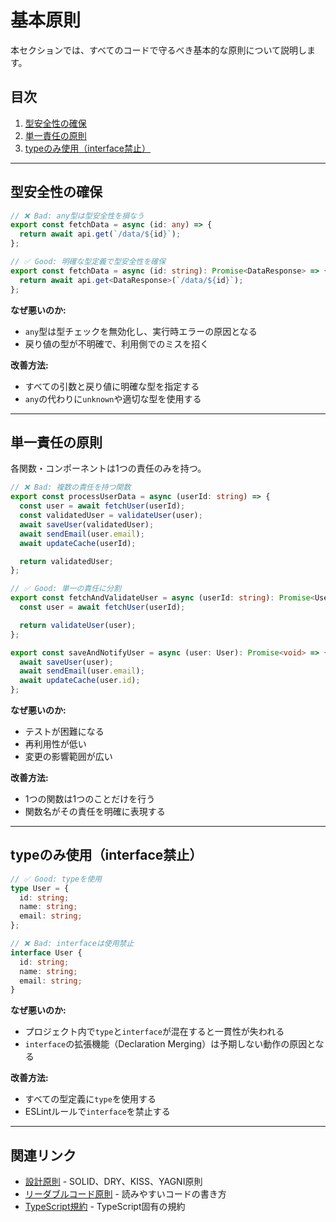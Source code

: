 # 基本原則

本セクションでは、すべてのコードで守るべき基本的な原則について説明します。

## 目次

1. [型安全性の確保](#型安全性の確保)
2. [単一責任の原則](#単一責任の原則)
3. [typeのみ使用（interface禁止）](#typeのみ使用interface禁止)

---

## 型安全性の確保

```typescript
// ❌ Bad: any型は型安全性を損なう
export const fetchData = async (id: any) => {
  return await api.get(`/data/${id}`);
};

// ✅ Good: 明確な型定義で型安全性を確保
export const fetchData = async (id: string): Promise<DataResponse> => {
  return await api.get<DataResponse>(`/data/${id}`);
};
```

**なぜ悪いのか:**

- `any`型は型チェックを無効化し、実行時エラーの原因となる
- 戻り値の型が不明確で、利用側でのミスを招く

**改善方法:**

- すべての引数と戻り値に明確な型を指定する
- `any`の代わりに`unknown`や適切な型を使用する

---

## 単一責任の原則

各関数・コンポーネントは1つの責任のみを持つ。

```typescript
// ❌ Bad: 複数の責任を持つ関数
export const processUserData = async (userId: string) => {
  const user = await fetchUser(userId);
  const validatedUser = validateUser(user);
  await saveUser(validatedUser);
  await sendEmail(user.email);
  await updateCache(userId);

  return validatedUser;
};

// ✅ Good: 単一の責任に分割
export const fetchAndValidateUser = async (userId: string): Promise<User> => {
  const user = await fetchUser(userId);

  return validateUser(user);
};

export const saveAndNotifyUser = async (user: User): Promise<void> => {
  await saveUser(user);
  await sendEmail(user.email);
  await updateCache(user.id);
};
```

**なぜ悪いのか:**

- テストが困難になる
- 再利用性が低い
- 変更の影響範囲が広い

**改善方法:**

- 1つの関数は1つのことだけを行う
- 関数名がその責任を明確に表現する

---

## typeのみ使用（interface禁止）

```typescript
// ✅ Good: typeを使用
type User = {
  id: string;
  name: string;
  email: string;
};

// ❌ Bad: interfaceは使用禁止
interface User {
  id: string;
  name: string;
  email: string;
}
```

**なぜ悪いのか:**

- プロジェクト内で`type`と`interface`が混在すると一貫性が失われる
- `interface`の拡張機能（Declaration Merging）は予期しない動作の原因となる

**改善方法:**

- すべての型定義に`type`を使用する
- ESLintルールで`interface`を禁止する

---

## 関連リンク

- [設計原則](./02-design-principles.md) - SOLID、DRY、KISS、YAGNI原則
- [リーダブルコード原則](./03-readable-code.md) - 読みやすいコードの書き方
- [TypeScript規約](./06-typescript-rules.md) - TypeScript固有の規約
